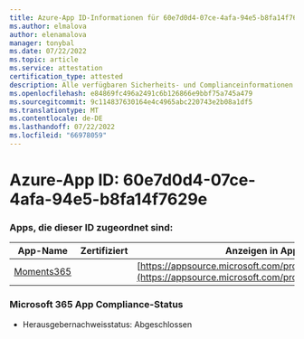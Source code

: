 ```yaml
---
title: Azure-App ID-Informationen für 60e7d0d4-07ce-4afa-94e5-b8fa14f7629e
ms.author: elmalova
author: elenamalova
manager: tonybal
ms.date: 07/22/2022
ms.topic: article
ms.service: attestation
certification_type: attested
description: Alle verfügbaren Sicherheits- und Complianceinformationen für 60e7d0d4-07ce-4afa-94e5-b8fa14f7629e.
ms.openlocfilehash: e84869fc496a2491c6b126866e9bbf75a745a479
ms.sourcegitcommit: 9c114837630164e4c4965abc220743e2b08a1df5
ms.translationtype: MT
ms.contentlocale: de-DE
ms.lasthandoff: 07/22/2022
ms.locfileid: "66978059"
---
```

# <a name="azure-app-id-60e7d0d4-07ce-4afa-94e5-b8fa14f7629e"></a>Azure-App ID: 60e7d0d4-07ce-4afa-94e5-b8fa14f7629e


### <a name="apps-associated-with-this-id"></a>Apps, die dieser ID zugeordnet sind:
| **App-Name** | **Zertifiziert** | **Anzeigen in AppSource** |
|--------------|---------------|-----------------------|
| [Moments365](../forward/WA200004337.md) |  | [https://appsource.microsoft.com/product/office/WA200004337](https://appsource.microsoft.com/product/office/WA200004337) |

### <a name="microsoft-365-app-compliance-status"></a>Microsoft 365 App Compliance-Status
- Herausgebernachweisstatus: Abgeschlossen
